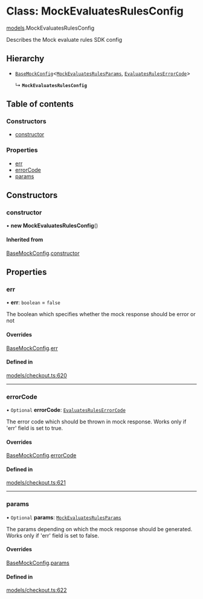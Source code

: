 # Class: MockEvaluatesRulesConfig

[models](../wiki/models).MockEvaluatesRulesConfig

Describes the Mock evaluate rules SDK config

## Hierarchy

- [`BaseMockConfig`](../wiki/models.BaseMockConfig)<[`MockEvaluatesRulesParams`](../wiki/models.MockEvaluatesRulesParams), [`EvaluatesRulesErrorCode`](../wiki/models.EvaluatesRulesErrorCode)\>

  ↳ **`MockEvaluatesRulesConfig`**

## Table of contents

### Constructors

- [constructor](../wiki/models.MockEvaluatesRulesConfig#constructor)

### Properties

- [err](../wiki/models.MockEvaluatesRulesConfig#err)
- [errorCode](../wiki/models.MockEvaluatesRulesConfig#errorcode)
- [params](../wiki/models.MockEvaluatesRulesConfig#params)

## Constructors

### constructor

• **new MockEvaluatesRulesConfig**()

#### Inherited from

[BaseMockConfig](../wiki/models.BaseMockConfig).[constructor](../wiki/models.BaseMockConfig#constructor)

## Properties

### err

• **err**: `boolean` = `false`

The boolean which specifies whether the mock response should be error or not

#### Overrides

[BaseMockConfig](../wiki/models.BaseMockConfig).[err](../wiki/models.BaseMockConfig#err)

#### Defined in

[models/checkout.ts:620](https://gitlab.com/baliganikhil/blackmirror-sdk/-/blob/349365c/src/models/checkout.ts#L620)

___

### errorCode

• `Optional` **errorCode**: [`EvaluatesRulesErrorCode`](../wiki/models.EvaluatesRulesErrorCode)

The error code which should be thrown in mock response. Works only if 'err' field is set to true.

#### Overrides

[BaseMockConfig](../wiki/models.BaseMockConfig).[errorCode](../wiki/models.BaseMockConfig#errorcode)

#### Defined in

[models/checkout.ts:621](https://gitlab.com/baliganikhil/blackmirror-sdk/-/blob/349365c/src/models/checkout.ts#L621)

___

### params

• `Optional` **params**: [`MockEvaluatesRulesParams`](../wiki/models.MockEvaluatesRulesParams)

The params depending on which the mock response should be generated. Works only if 'err' field is set to false.

#### Overrides

[BaseMockConfig](../wiki/models.BaseMockConfig).[params](../wiki/models.BaseMockConfig#params)

#### Defined in

[models/checkout.ts:622](https://gitlab.com/baliganikhil/blackmirror-sdk/-/blob/349365c/src/models/checkout.ts#L622)
